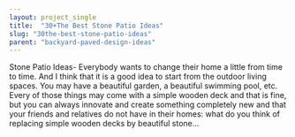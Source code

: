 ```yaml
---
layout: project_single
title:  "30+The Best Stone Patio Ideas"
slug: "30the-best-stone-patio-ideas"
parent: "backyard-paved-design-ideas"
---
```

Stone Patio Ideas- Everybody wants to change their home a little from time to time. And I think that it is a good idea to start from the outdoor living spaces. You may have a beautiful garden, a beautiful swimming pool, etc. Every of those things may come with a simple wooden deck and that is fine, but you can always innovate and create something completely new and that your friends and relatives do not have in their homes: what do you think of replacing simple wooden decks by beautiful stone...